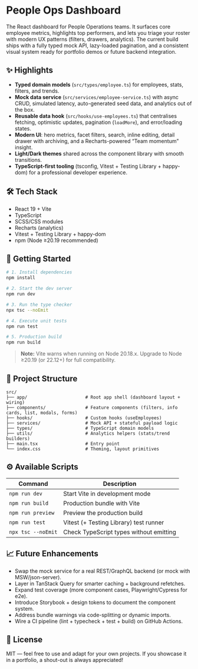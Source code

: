 # People Ops Dashboard

The React dashboard for People Operations teams. It surfaces core employee metrics, highlights top performers, and lets you triage your roster with modern UX patterns (filters, drawers, analytics). The current build ships with a fully typed mock API, lazy-loaded pagination, and a consistent visual system ready for portfolio demos or future backend integration.

## ✨ Highlights

- **Typed domain models** (`src/types/employee.ts`) for employees, stats, filters, and trends.
- **Mock data service** (`src/services/employee-service.ts`) with async CRUD, simulated latency, auto-generated seed data, and analytics out of the box.
- **Reusable data hook** (`src/hooks/use-employees.ts`) that centralises fetching, optimistic updates, pagination (`loadMore`), and error/loading states.
- **Modern UI**: hero metrics, facet filters, search, inline editing, detail drawer with archiving, and a Recharts-powered “Team momentum” insight.
- **Light/Dark themes** shared across the component library with smooth transitions.
- **TypeScript-first tooling** (tsconfig, Vitest + Testing Library + happy-dom) for a professional developer experience.

## 🛠️ Tech Stack

- React 19 + Vite
- TypeScript
- SCSS/CSS modules
- Recharts (analytics)
- Vitest + Testing Library + happy-dom
- npm (Node ≥20.19 recommended)

## 🚀 Getting Started

```bash
# 1. Install dependencies
npm install

# 2. Start the dev server
npm run dev

# 3. Run the type checker
npx tsc --noEmit

# 4. Execute unit tests
npm run test

# 5. Production build
npm run build
```

> **Note:** Vite warns when running on Node 20.18.x. Upgrade to Node ≥20.19 (or 22.12+) for full compatibility.

## 📂 Project Structure

```
src/
├── app/                      # Root app shell (dashboard layout + wiring)
├── components/               # Feature components (filters, info cards, list, modals, forms)
├── hooks/                    # Custom hooks (useEmployees)
├── services/                 # Mock API + stateful payload logic
├── types/                    # TypeScript domain models
├── utils/                    # Analytics helpers (stats/trend builders)
├── main.tsx                  # Entry point
└── index.css                 # Theming, layout primitives
```

## ⚙️ Available Scripts

| Command            | Description                              |
| ------------------ | ---------------------------------------- |
| `npm run dev`      | Start Vite in development mode           |
| `npm run build`    | Production bundle with Vite              |
| `npm run preview`  | Preview the production build             |
| `npm run test`     | Vitest (+ Testing Library) test runner   |
| `npx tsc --noEmit` | Check TypeScript types without emitting  |

## 📈 Future Enhancements

- Swap the mock service for a real REST/GraphQL backend (or mock with MSW/json-server).
- Layer in TanStack Query for smarter caching + background refetches.
- Expand test coverage (more component cases, Playwright/Cypress for e2e).
- Introduce Storybook + design tokens to document the component system.
- Address bundle warnings via code-splitting or dynamic imports.
- Wire a CI pipeline (lint + typecheck + test + build) on GitHub Actions.

## 📄 License

MIT — feel free to use and adapt for your own projects. If you showcase it in a portfolio, a shout-out is always appreciated!
